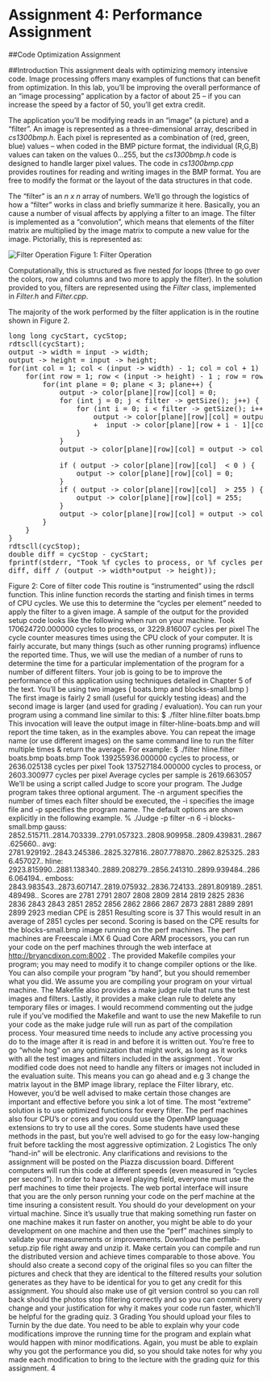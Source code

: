 # Assignment 4: Performance Assignment
##Code Optimization Assignment

##Introduction
This assignment deals with optimizing memory intensive code. Image processing offers many examples of functions that can benefit from optimization. In this lab, you’ll be improving the overall performance of an “image processing” application by a factor of about 25 – if you can increase the speed by a factor of 50, you’ll get extra credit.

The application you’ll be modifying reads in an “image” (a picture) and a “filter”. An image is represented as a three-dimensional array, described in *cs1300bmp.h*.  Each pixel is represented as a combination of (red, green, blue) values – when coded in the BMP picture format, the individual (R,G,B) values can taken on the values 0...255, but the *cs1300bmp.h* code is designed to handle larger pixel values. The code in *cs1300bmp.cpp* provides routines for reading and writing images in the BMP format.  You are free to modify the format or the layout of the data structures in that code.

The “filter” is an *n x n* array of numbers. We’ll go through the logistics of how a “filter” works in class and briefly summarize it here. Basically, you an cause a number of visual affects by applying a filter to an image. The filter is implemented as a “convolution”, which means that elements of the filter matrix are multiplied by the image matrix to compute a new value for the image. Pictorially, this is represented as:

![Filter Operation](https://raw.githubusercontent.com/CSUChico-CSCI540/CSCI540-PerfLab/master/Writeup/writeup-picture.png "Filter Operation")
Figure 1: Filter Operation

Computationally, this is structured as five nested *for* loops (three to go over the colors, row and columns and two more to apply the filter). In the solution provided to you, filters are represented using the *Filter* class, implemented in *Filter.h* and *Filter.cpp*.

The majority of the work performed by the filter application is in the routine shown in Figure 2.

<pre>
long long cycStart, cycStop;
rdtscll(cycStart);
output -> width = input -> width;
output -> height = input -> height;
for(int col = 1; col < (input -> width) - 1; col = col + 1) {
	for(int row = 1; row < (input -> height) - 1 ; row = row + 1) {
		for(int plane = 0; plane < 3; plane++) {
			output -> color[plane][row][col] = 0;
			for (int j = 0; j < filter -> getSize(); j++) {
				for (int i = 0; i < filter -> getSize(); i++) {
					output -> color[plane][row][col] = output -> color[plane][row][col]
					+  input -> color[plane][row + i - 1][col + j - 1] * filter -> get(i, j);
				}
			}
			output -> color[plane][row][col] = output -> color[plane][row][col] / filter -> getDivisor();

			if ( output -> color[plane][row][col]  < 0 ) {
				output -> color[plane][row][col] = 0;
			}
			if ( output -> color[plane][row][col]  > 255 ) {
				output -> color[plane][row][col] = 255;
			}
			output -> color[plane][row][col] = output -> color[plane][row][col];
		}
	}
}
rdtscll(cycStop);
double diff = cycStop - cycStart;
fprintf(stderr, "Took %f cycles to process, or %f cycles per pixel\n",
diff, diff / (output -> width*output -> height));
</pre>
Figure 2: Core of filter code
This routine is “instrumented” using the
rdscll
function.  This inline function records the starting and
finish times in terms of CPU cycles. We use this to determine the “cycles per element” needed to apply the
filter to a given image.  A sample of the output for the provided setup code looks like the following when
run on your machine.
Took 170624720.000000 cycles to process, or 3229.816007 cycles per pixel
The cycle counter measures times using the CPU clock of your computer.  It is fairly accurate, but many
things  (such  as  other  running  programs)  influence  the  reported  time.   Thus,  we  will  use  the
median
of
a number of runs to determine the time for a particular implementation of the program for a number of
different filters.
Your job is going to be to improve the performance of this application using techniques detailed in Chapter 5
of the text. You’ll be using two images (
boats.bmp
and
blocks-small.bmp
) The first image is fairly
2
small (useful for quickly testing ideas) and the second image is larger (and used for grading / evaluation).
You can run your program using a command line similar to this:
$ ./filter hline.filter boats.bmp
This invocation will leave the output image in
filter-hline-boats.bmp
and will report the time
taken, as in the examples above.  You can repeat the image name (or use different images) on the same
command line to run the filter multiple times & return the average. For example:
$ ./filter hline.filter boats.bmp boats.bmp
Took 139255936.000000 cycles to process, or 2636.025138 cycles per pixel
Took 137527184.000000 cycles to process, or 2603.300977 cycles per pixel
Average cycles per sample is 2619.663057
We’ll be using a script called
Judge
to score your program.  The
Judge
program takes three optional
argument.  The
-n
argument specifies the number of times each filter should be executed, the
-i
specifies
the image file and
-p
specifies the program name. The default options are shown explicitly in the following
example.
% ./Judge -p filter -n 6 -i blocks-small.bmp
gauss: 2852.515711..2814.703339..2791.057323..2808.909958..2809.439831..2867.625660..
avg: 2781.929192..2843.245386..2825.327816..2807.778870..2862.825325..2836.457027..
hline: 2923.815990..2881.138340..2889.208279..2856.241310..2899.939484..2866.064194..
emboss: 2843.983543..2873.607147..2819.075932..2836.724133..2891.809189..2851.489498..
Scores are 2781 2791 2807 2808 2809 2814 2819 2825 2836 2836 2843 2843 2851 2852 2856 2862 2866 2867 2873 2881 2889 2891 2899 2923
median CPE is 2851
Resulting score is 37
This would result in an average of 2851 cycles per second.  Scoring is based on the CPE results for the
blocks-small.bmp
image running on the
perf
machines.  The
perf
machines are Freescale i.MX 6
Quad Core ARM processors, you can run your code on the
perf
machines through the web interface at
http://bryancdixon.com:8002
.
The provided Makefile compiles your program; you may need to modify it to change compiler options or
the like. You can also compile your program ”by hand”, but you should remember what you did. We assume
you are compiling your program on your virtual machine. The Makefile also provides a
make judge
rule
that runs the test images and filters.  Lastly, it provides a
make clean
rule to delete any temporary files
or images. I would recommend commenting out the judge rule if you’ve modified the Makefile and want to
use the new Makefile to run your code as the
make judge
rule will run as part of the compilation process.
Your measured time needs to include any active processing you do to the image after it is read in and before
it is written out.  You’re free to go “whole hog” on any optimization that might work, as long
as it works
with all the test images and filters included in the assignment
.  Your modified code
does not
need to
handle any filters or images not included in the evaluation suite.  This means you can go ahead and
e.g
3
change the matrix layout in the BMP image library, replace the Filter library,
etc.
However, you’d be well
advised to make certain those changes are important and effective before you sink a lot of time.
The most “extreme” solution is to use optimized functions for every filter.  The
perf
machines also four
CPU’s  or  cores  and  you  could  use  the  OpenMP  language  extensions  to  try  to  use  all  the  cores.   Some
students have used these methods in the past, but you’re well advised to go for the easy low-hanging fruit
before tackling the most aggressive optimization.
2    Logistics
The only “hand-in” will be electronic. Any clarifications and revisions to the assignment will be posted on
the Piazza discussion board.
Different computers will run this code at different speeds (even measured in “cycles per second”). In order
to have a level playing field, everyone must use the
perf
machines to time their projects.  The web portal
interface  will  insure  that  you  are  the  only  person  running  your  code  on  the
perf
machine  at  the  time
insuring a consistent result.
You should do your development on your virtual machine.  Since it’s usually true that making something
run faster on one machine makes it run faster on another, you might be able to do your development on one
machine and then use the “perf” machines simply to validate your measurements or improvements.
Download the
perflab-setup.zip
file right away and unzip it. Make certain you can compile and run
the distributed version and achieve times comparable to those above. You should also create a second copy
of the original files so you can filter the pictures and check that they are identical to the filtered results your
solution generates as they have to be
identical
for you to get any credit for this assignment. You should also
make use of
git
version control so you can roll back should the photos stop filtering correctly and so you
can commit every change and your justification for why it makes your code run faster, which’ll be helpful
for the grading quiz.
3    Grading
You should upload your files to Turnin by the due date.
You need to be able to explain
why
your code modifications improve the running time for the program and
explain what would happen with minor modifications.
Again, you must be able to explain
why
you got the performance you did, so you should take notes for why
you made each modification to bring to the lecture with the grading quiz for this assignment.
4

